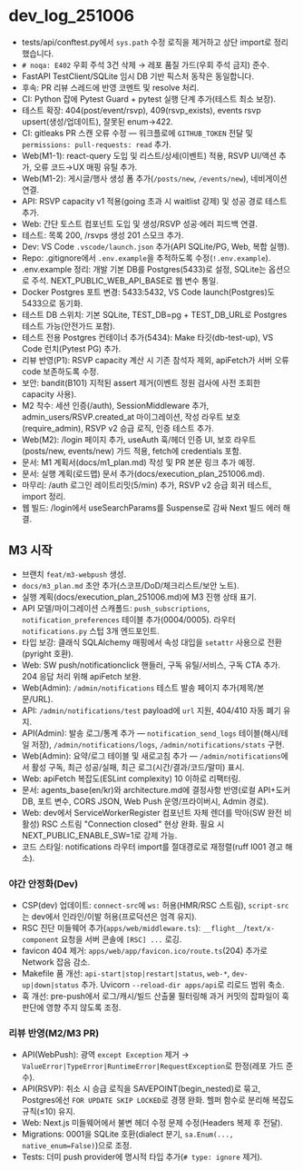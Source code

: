 # dev_log_251006

- tests/api/conftest.py에서 `sys.path` 수정 로직을 제거하고 상단 import로 정리했습니다.
- `# noqa: E402` 우회 주석 3건 삭제 → 레포 품질 가드(우회 주석 금지) 준수.
- FastAPI TestClient/SQLite 임시 DB 기반 픽스처 동작은 동일합니다.
- 후속: PR 리뷰 스레드에 반영 코멘트 및 resolve 처리.
 - CI: Python 잡에 Pytest Guard + pytest 실행 단계 추가(테스트 최소 보장).
- 테스트 확장: 404(post/event/rsvp), 409(rsvp_exists), events rsvp upsert(생성/업데이트), 잘못된 enum→422.
- CI: gitleaks PR 스캔 오류 수정 — 워크플로에 `GITHUB_TOKEN` 전달 및 `permissions: pull-requests: read` 추가.
- Web(M1-1): react-query 도입 및 리스트/상세(이벤트) 적용, RSVP UI/액션 추가, 오류 코드→UX 매핑 유틸 추가.
- Web(M1-2): 게시글/행사 생성 폼 추가(`/posts/new`, `/events/new`), 네비게이션 연결.
- API: RSVP capacity v1 적용(going 초과 시 waitlist 강제) 및 성공 경로 테스트 추가.
 - Web: 간단 토스트 컴포넌트 도입 및 생성/RSVP 성공·에러 피드백 연결.
- 테스트: 목록 200, /rsvps 생성 201 스모크 추가.
- Dev: VS Code `.vscode/launch.json` 추가(API SQLite/PG, Web, 복합 실행).
- Repo: .gitignore에서 `.env.example`을 추적하도록 수정(`!.env.example`).
 - .env.example 정리: 개발 기본 DB를 Postgres(5433)로 설정, SQLite는 옵션으로 주석. NEXT_PUBLIC_WEB_API_BASE로 웹 변수 통일.
- Docker Postgres 포트 변경: 5433:5432, VS Code launch(Postgres)도 5433으로 동기화.
- 테스트 DB 스위치: 기본 SQLite, TEST_DB=pg + TEST_DB_URL로 Postgres 테스트 가능(안전가드 포함).
- 테스트 전용 Postgres 컨테이너 추가(5434): Make 타깃(db-test-up), VS Code 런치(Pytest PG) 추가.
- 리뷰 반영(P1): RSVP capacity 계산 시 기존 참석자 제외, apiFetch가 서버 오류 code 보존하도록 수정.
- 보안: bandit(B101) 지적된 assert 제거(이벤트 정원 검사에 사전 조회한 capacity 사용).
- M2 착수: 세션 인증(/auth), SessionMiddleware 추가, admin_users/RSVP.created_at 마이그레이션, 작성 라우트 보호(require_admin), RSVP v2 승급 로직, 인증 테스트 추가.
- Web(M2): /login 페이지 추가, useAuth 훅/헤더 인증 UI, 보호 라우트(posts/new, events/new) 가드 적용, fetch에 credentials 포함.
- 문서: M1 계획서(docs/m1_plan.md) 작성 및 PR 본문 링크 추가 예정.
- 문서: 실행 계획(로드맵) 문서 추가(docs/execution_plan_251006.md).
- 마무리: /auth 로그인 레이트리밋(5/min) 추가, RSVP v2 승급 회귀 테스트, import 정리.
 - 웹 빌드: /login에서 useSearchParams를 Suspense로 감싸 Next 빌드 에러 해결.

## M3 시작
- 브랜치 `feat/m3-webpush` 생성.
- `docs/m3_plan.md` 초안 추가(스코프/DoD/체크리스트/보안 노트).
- 실행 계획(docs/execution_plan_251006.md)에 M3 진행 상태 표기.
- API 모델/마이그레이션 스캐폴드: `push_subscriptions`, `notification_preferences` 테이블 추가(0004/0005). 라우터 `notifications.py` 스텁 3개 엔드포인트.
 - 타입 보강: 클래식 SQLAlchemy 매핑에서 속성 대입을 `setattr` 사용으로 전환(pyright 호환).
- Web: SW push/notificationclick 핸들러, 구독 유틸/서비스, 구독 CTA 추가. 204 응답 처리 위해 apiFetch 보완.
 - Web(Admin): `/admin/notifications` 테스트 발송 페이지 추가(제목/본문/URL).
 - API: `/admin/notifications/test` payload에 `url` 지원, 404/410 자동 폐기 유지.
- API(Admin): 발송 로그/통계 추가 — `notification_send_logs` 테이블(해시/테일 저장), `/admin/notifications/logs`, `/admin/notifications/stats` 구현.
- Web(Admin): 요약/로그 테이블 및 새로고침 추가 — `/admin/notifications`에서 활성 구독, 최근 성공/실패, 최근 로그(시간/결과/코드/말미) 표시.
- Web: apiFetch 복잡도(ESLint complexity) 10 이하로 리팩터링.
- 문서: agents_base(en/kr)와 architecture.md에 결정사항 반영(로컬 API+도커 DB, 포트 변수, CORS JSON, Web Push 운영/프라이버시, Admin 경로).
 - Web: dev에서 ServiceWorkerRegister 컴포넌트 자체 렌더를 막아(SW 완전 비활성) RSC 스트림 "Connection closed" 현상 완화. 필요 시 NEXT_PUBLIC_ENABLE_SW=1로 강제 가능.
 - 코드 스타일: notifications 라우터 import를 절대경로로 재정렬(ruff I001 경고 해소).

### 야간 안정화(Dev)
- CSP(dev) 업데이트: `connect-src`에 `ws:` 허용(HMR/RSC 스트림), `script-src`는 dev에서 인라인/이발 허용(프로덕션은 엄격 유지).
- RSC 진단 미들웨어 추가(`apps/web/middleware.ts`): `__flight__`/`text/x-component` 요청을 서버 콘솔에 `[RSC] ...` 로깅.
- favicon 404 제거: `apps/web/app/favicon.ico/route.ts`(204) 추가로 Network 잡음 감소.
- Makefile 품 개선: `api-start|stop|restart|status`, `web-*`, `dev-up|down|status` 추가. Uvicorn `--reload-dir apps/api`로 리로드 범위 축소.
- 훅 개선: pre-push에서 로그/캐시/빌드 산출물 필터링해 과거 커밋의 잡파일이 훅 판단에 영향 주지 않도록 조정.

### 리뷰 반영(M2/M3 PR)
- API(WebPush): 광역 `except Exception` 제거 → `ValueError|TypeError|RuntimeError|RequestException`로 한정(레포 가드 준수).
- API(RSVP): 취소 시 승급 로직을 SAVEPOINT(begin_nested)로 묶고, Postgres에선 `FOR UPDATE SKIP LOCKED`로 경쟁 완화. 헬퍼 함수로 분리해 복잡도 규칙(≤10) 유지.
- Web: Next.js 미들웨어에서 불변 헤더 수정 문제 수정(Headers 복제 후 전달).
- Migrations: 0001을 SQLite 호환(dialect 분기, `sa.Enum(..., native_enum=False)`)으로 조정.
- Tests: 더미 push provider에 명시적 타입 추가(`# type: ignore` 제거).
